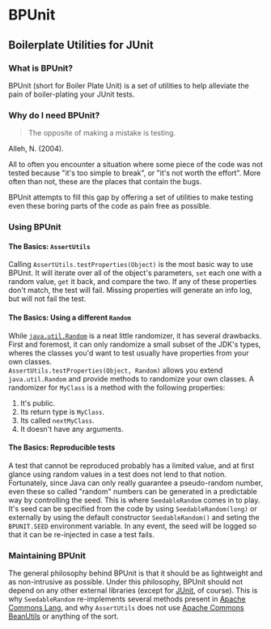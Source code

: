 # BPUnit
## Boilerplate Utilities for JUnit

### What is BPUnit?
BPUnit (short for Boiler Plate Unit) is a set of utilities to help alleviate
the pain of boiler-plating your JUnit tests.

### Why do I need BPUnit?

> The opposite of making a mistake is testing.

  Alleh, N. (2004).

All to often you encounter a situation where some piece of the code was not
tested because "it's too simple to break", or "it's not worth the effort". More
often than not, these are the places that contain the bugs.

BPUnit attempts to fill this gap by offering a set of utilities to make testing
even these boring parts of the code as pain free as possible.

### Using BPUnit

#### The Basics: `AssertUtils`

Calling `AssertUtils.testProperties(Object)` is the most basic way to use
BPUnit. It will iterate over all of the object's parameters, `set` each one
with a random value, `get` it back, and compare the two.  If any of these
properties don't match, the test will fail. Missing properties will generate an
info log, but will not fail the test.

#### The Basics: Using a different `Random`

While [`java.util.Random`](http://docs.oracle.com/javase/8/docs/api/java/util/Random.html)
is a neat little randomizer, it has several drawbacks. First and foremost, it 
can only randomize a small subset of the JDK's types, wheres the classes you'd
want to test usually have properties from your own classes.  
`AssertUtils.testProperties(Object, Random)` allows you extend
`java.util.Random` and provide methods to randomize your own classes. A
randomizer for `MyClass` is a method with the following properties:
  
  1. It's public.  
  2. Its return type is `MyClass`.  
  3. Its called `nextMyClass`.  
  4. It doesn't have any arguments.

#### The Basics: Reproducible tests

A test that cannot be reproduced probably has a limited value, and at first
glance using random values in a test does not lend to that notion.
Fortunately, since Java can only really guarantee a pseudo-random number, even
these so called "random" numbers can be generated in a predictable way by
controlling the seed. This is where `SeedableRandom` comes in to play. It's
seed can be specified from the code by using `SeedableRandom(long)` or
externally by using the default constructor `SeedableRandom()` and seting the
`BPUNIT.SEED` environment variable.  In any event, the seed will be logged so
that it can be re-injected in case a test fails.


### Maintaining BPUnit

The general philosophy behind BPUnit is that it should be as lightweight and as
non-intrusive as possible.  Under this philosophy, BPUnit should not depend on
any other external libraries (except for [JUnit](http://junit.org/), of
course). This is why `SeedableRandom` re-implements several methods present in
[Apache Commons Lang](http://commons.apache.org/proper/commons-lang/), and why
`AssertUtils` does not use [Apache Commons
BeanUtils](http://commons.apache.org/proper/commons-beanutils/) or anything of
the sort.
